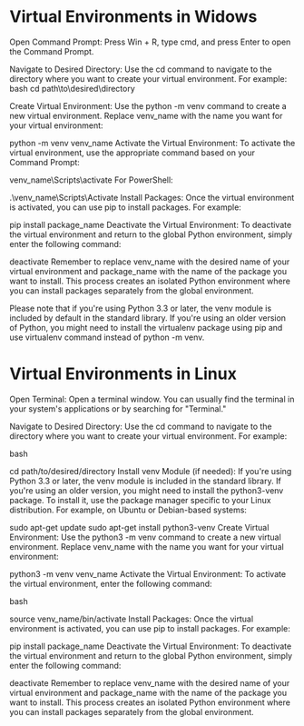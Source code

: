 # Virtual Environments in Widows
Open Command Prompt: Press Win + R, type cmd, and press Enter to open the Command Prompt.

Navigate to Desired Directory: Use the cd command to navigate to the directory where you want to create your virtual environment. For example:
bash
cd path\to\desired\directory

Create Virtual Environment: Use the python -m venv command to create a new virtual environment. Replace venv_name with the name you want for your virtual environment:

python -m venv venv_name
Activate the Virtual Environment: To activate the virtual environment, use the appropriate command based on your Command Prompt:

venv_name\Scripts\activate
For PowerShell:

.\venv_name\Scripts\Activate
Install Packages: Once the virtual environment is activated, you can use pip to install packages. For example:

pip install package_name
Deactivate the Virtual Environment: To deactivate the virtual environment and return to the global Python environment, simply enter the following command:

deactivate
Remember to replace venv_name with the desired name of your virtual environment and package_name with the name of the package you want to install. This process creates an isolated Python environment where you can install packages separately from the global environment.

Please note that if you're using Python 3.3 or later, the venv module is included by default in the standard library. If you're using an older version of Python, you might need to install the virtualenv package using pip and use virtualenv command instead of python -m venv.


# Virtual Environments in Linux
Open Terminal: Open a terminal window. You can usually find the terminal in your system's applications or by searching for "Terminal."

Navigate to Desired Directory: Use the cd command to navigate to the directory where you want to create your virtual environment. For example:

bash

cd path/to/desired/directory
Install venv Module (if needed): If you're using Python 3.3 or later, the venv module is included in the standard library. If you're using an older version, you might need to install the python3-venv package. To install it, use the package manager specific to your Linux distribution. For example, on Ubuntu or Debian-based systems:


sudo apt-get update
sudo apt-get install python3-venv
Create Virtual Environment: Use the python3 -m venv command to create a new virtual environment. Replace venv_name with the name you want for your virtual environment:

python3 -m venv venv_name
Activate the Virtual Environment: To activate the virtual environment, enter the following command:

bash

source venv_name/bin/activate
Install Packages: Once the virtual environment is activated, you can use pip to install packages. For example:

pip install package_name
Deactivate the Virtual Environment: To deactivate the virtual environment and return to the global Python environment, simply enter the following command:


deactivate
Remember to replace venv_name with the desired name of your virtual environment and package_name with the name of the package you want to install. This process creates an isolated Python environment where you can install packages separately from the global environment.